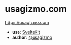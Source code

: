# usagizmo.com

https://usagizmo.com

- **use**: [SvelteKit](https://kit.svelte.jp/)
- **author**: [@usagizmo](https://twitter.com/usagizmo)
